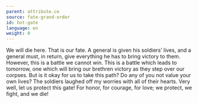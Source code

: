 ```yaml
---
parent: attribute.ce
source: fate-grand-order
id: hot-gate
language: en
weight: 0
---
```


We will die here. That is our fate.
A general is given his soldiers’ lives, and a general must, in return, give everything he has to bring victory to them.
However, this is a battle we cannot win.
This is a battle which leads to tomorrow, one which will bring our brethren victory as they step over our corpses.
But is it okay for us to take this path?
Do any of you not value your own lives?
The soldiers laughed off my worries with all of their hearts.
Very well, let us protect this gate! For honor, for courage, for love; we protect, we fight, and we die!
